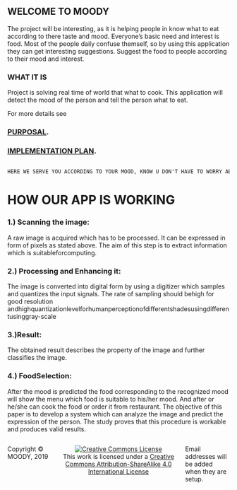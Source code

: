 ## WELCOME TO MOODY

The project will be interesting, as it is helping people in know what to eat according to there taste and  mood. Everyone’s basic need and interest is food. Most of the people daily confuse themself, so by  using this application they can get interesting suggestions. Suggest the food to people according to their mood and interest. 

### WHAT IT IS

Project is solving real time of world that what to cook. This application will detect the mood of the person and tell the person what to eat. 

For more details see 
### [PURPOSAL](https://github.com/Mood-Detection/moody.github.io/blob/ph-pages/purposal%20mood%20app.docx).
### [IMPLEMENTATION PLAN](https://github.com/Mood-Detection/moody.github.io/blob/ph-pages/PROJECT%20IMPLEMENTATION%20PLAN.docx).

```markdown

HERE WE SERVE YOU ACCORDING TO YOUR MOOD, KNOW U DON'T HAVE TO WORRY ABOUT FOOD. 

```

# HOW OUR APP IS WORKING
### 1.) Scanning the image:
A raw image is acquired which has to be processed. It can be expressed in form of pixels as stated above. The aim of this step is to extract information which is suitableforcomputing. 
### 2.) Processing and Enhancing it: 
The image is converted into digital form by using a digitizer which samples and quantizes the input signals. The rate of sampling should behigh for good resolution andhighquantizationlevelforhumanperceptionofdifferentshadesusingdifferentusinggray-scale 
### 3.)Result:
The obtained result describes the property of the image and further classifies the image.
### 4.) FoodSelection:
After the mood is predicted the food corresponding to the recognized mood will show the menu which food is suitable to his/her mood. And after or he/she can cook the food or order it from restaurant. The objective of this paper is to develop a system  which can analyze the image and predict the expression of the person. The study proves that this procedure is workable and produces valid results.


<footer>
<p style="float:left; width: 20%;">
Copyright © MOODY, 2019
</p>
<p style="float:left; width: 60%; text-align:center;">
<a rel="fb" href="#"><img alt="Creative Commons License" style="border-width:0" src="https://i.creativecommons.org/l/by-sa/4.0/88x31.png" /></a><br />This work is licensed under a <a rel="license" href="http://creativecommons.org/licenses/by-sa/4.0/">Creative Commons Attribution-ShareAlike 4.0 International License</a>
</p>
<p style="float:left; width: 20%;">
Email addresses will be added when they are setup.
</p>
</footer>
